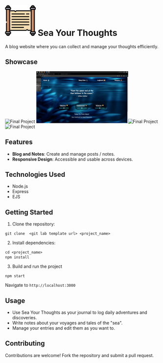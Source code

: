 # <img src="https://github.com/muslewski/sea-your-thoughts/blob/main/public/images/icons/parchment.png" width="100" height="100" /> Sea Your Thoughts

A blog website where you can collect and manage your thoughts efficiently.

## Showcase
<img src="https://github.com/muslewski/sea-your-thoughts/blob/main/home.gif" alt="Final Project" width="500"> 
<img src="https://github.com/muslewski/sea-your-thoughts/blob/main/deepDives.gif" alt="Final Project" width="300"><img src="https://github.com/muslewski/sea-your-thoughts/blob/main/logbook.gif" alt="Final Project" width="300"> <img src="https://github.com/muslewski/sea-your-thoughts/blob/main/purpose.gif" alt="Final Project" width="300">

## Features

- **Blog and Notes**: Create and manage posts / notes.
- **Responsive Design**: Accessible and usable across devices.

## Technologies Used

- Node.js
- Express
- EJS

## Getting Started

1. Clone the repository:
```
git clone  <git lab template url> <project_name>
```
2. Install dependencies:
```
cd <project_name>
npm install
```
3. Build and run the project
```
npm start
```
  Navigate to `http://localhost:3000`

## Usage
- Use Sea Your Thoughts as your journal to log daily adventures and discoveries.
- Write notes about your voyages and tales of the "sea".
- Manage your entries and edit them as you want to.

## Contributing

Contributions are welcome! Fork the repository and submit a pull request.

